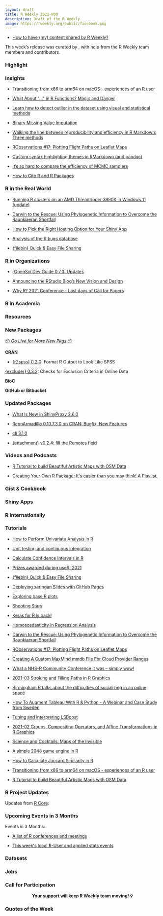 ```yaml
---
layout: draft
title: R Weekly 2021-W00
description: Draft of the R Weekly
image: https://rweekly.org/public/facebook.png
---
```



+ [How to have (my) content shared by R Weekly?](https://github.com/rweekly/rweekly.org#how-to-have-my-content-shared-by-r-weekly)

This week’s release was curated by [](), with help from the R Weekly team members and contributors.



###  Highlight



### Insights


+ [Transitioning from x86 to arm64 on macOS - experiences of an R user](https://pat-s.me/transitioning-from-x86-to-arm64-on-macos-experiences-of-an-r-user/)


+ [What About "..." in R Functions? Magic and Danger](https://youtu.be/D6nPJGcGRgw) 

+ [Learn how to detect outlier in the dataset using visual and statistical methods](https://www.reneshbedre.com/blog/find-outliers.html)

+ [Binary Missing Value Imputation](https://data-and-the-world.onrender.com/posts/binary-missing-imputation/)

+ [Walking the line between reproducibility and efficiency in R Markdown: Three methods](https://pablobernabeu.github.io/2021/walking-the-line-between-reproducibility-and-efficiency-in-r-markdown-three-methods/)

+ [RObservations #17: Plotting Flight Paths on Leaflet Maps](https://bensstats.wordpress.com/2021/11/16/robservations-17-plotting-flight-paths-on-leaflet-maps/)


+ [Custom syntax highlighting themes in RMarkdown (and pandoc)](https://www.tjmahr.com/custom-highlighting-pandoc-rmarkdown/)

+ [It’s so hard to compare the efficiency of MCMC samplers](https://statmodeling.stat.columbia.edu/2021/11/17/its-so-hard-to-compare-the-efficiency-of-mcmc-samplers/)

+ [How to Cite R and R Packages](https://ropensci.org/blog/2021/11/16/how-to-cite-r-and-r-packages/)

### R in the Real World

+ [Running R clusters on an AMD Threadripper 3990X in Windows 11 (update)](https://lovickconsulting.com/2021/11/18/running-r-clusters-on-an-amd-threadripper-3990x-in-windows-10-2/)

+ [Darwin to the Rescue: Using Phylogenetic Information to Overcome the Raunkiaeran Shortfall](https://geekcologist.wordpress.com/2021/11/17/darwin-to-the-rescue-using-phylogenetic-information-to-overcome-the-raunkiaeran-shortfall/)

+ [How to Pick the Right Hosting Option for Your Shiny App](https://hosting.analythium.io/how-to-pick-the-right-hosting-option-for-your-shiny-app/) 

+ [Analysis of the R bugs database](https://llrs.dev/2021/11/bugs-in-r/)

+ [{filebin} Quick & Easy File Sharing](https://datawookie.dev/blog/2021/11/filebin-quick-easy-file-sharing/)

###  R in Organizations

+ [rOpenSci Dev Guide 0.7.0: Updates](https://ropensci.org/blog/2021/11/18/devguide-0.7.0/)

+ [Announcing the RStudio Blog’s New Vision and Design](https://www.rstudio.com/blog/announcing-the-rstudio-blog-s-new-vision-and-design/)

+ [Why R? 2021 Conference - Last days of Call for Papers](http://whyr.pl//foundation/2021/whyr2021-cfp-ends/)


###  R in Academia



###  Resources



###  New Packages

<p class="added-hostname"><a href="https://rweekly.org/live" target="_blank" class="externalLink">📦 <i>Go Live for More New Pkgs</i> 📦</a></p>

**CRAN**
 
+ [{r2spss} 0.2.0](https://cran.r-project.org/package=r2spss): Format R Output to Look Like SPSS
 
[{excluder} 0.3.2](https://cran.r-project.org/package=excluder): Checks for Exclusion Criteria in Online Data  


**BioC**



**GitHub or Bitbucket**

 

### Updated Packages

+ [What Is New in ShinyProxy 2.6.0](https://hosting.analythium.io/what-is-new-in-shinyproxy-2-6-0/)

+ [RcppArmadillo 0.10.7.3.0 on CRAN: Bugfix, New Features](http://dirk.eddelbuettel.com/blog/2021/11/18#rcpparmadillo_0.10.7.3.0)

+ [cli 3.1.0](https://www.tidyverse.org/blog/2021/11/cli-3-1-0/)

+ [{attachment} v0.2.4: fill the Remotes field](https://rtask.thinkr.fr/attachment-v0-2-3-fill-the-remotes-field/)


###  Videos and Podcasts

+ [R Tutorial to build Beautiful Artistic Maps with OSM Data](https://www.youtube.com/watch?v=TDVXff6i3kw)

+ [Creating Your Own R Package: It's easier than you may think! A Playlist. ](https://youtube.com/playlist?list=PL4ZUlAlk7Qic9a6aBIMcRs7_CLbIzCalW)


### Gist & Cookbook



### Shiny Apps



### R Internationally



###  Tutorials

+ [How to Perform Univariate Analysis in R](https://finnstats.com/index.php/2021/11/20/how-to-perform-univariate-analysis-in-r/)

+ [Unit testing and continuous integration](https://personalpages.manchester.ac.uk/staff/david.selby/rthritis/2021-11-19-unittesting)

+ [Calculate Confidence Intervals in R](https://finnstats.com/index.php/2021/11/18/calculate-confidence-intervals-in-r/)

+ [Prizes awarded during useR! 2021](https://user2021.r-project.org/blog/2021/11/18/awards/)

+ [{filebin} Quick & Easy File Sharing](https://datawookie.dev/blog/2021/11/filebin-quick-easy-file-sharing/)

+ [Deploying xaringan Slides with GitHub Pages](https://rviews.rstudio.com/2021/11/18/deploying-xaringan-slides-a-ten-step-github-pages-workflow/)

+ [Exploring base R plots](https://hohenfeld.is/posts/exploring-base-r-plots/)

+ [Shooting Stars](https://www.johnmackintosh.net/blog/2021-11-22-shooting-stars/)

+ [Keras for R is back!](https://blogs.rstudio.com/tensorflow/posts/2021-11-18-keras-updates)

+ [Homoscedasticity in Regression Analysis](https://finnstats.com/index.php/2021/11/17/homoscedasticity-in-regression-analysis/)


+ [Darwin to the Rescue: Using Phylogenetic Information to Overcome the Raunkiaeran Shortfall](https://geekcologist.wordpress.com/2021/11/17/darwin-to-the-rescue-using-phylogenetic-information-to-overcome-the-raunkiaeran-shortfall/)

+ [RObservations #17: Plotting Flight Paths on Leaflet Maps](https://bensstats.wordpress.com/2021/11/16/robservations-17-plotting-flight-paths-on-leaflet-maps/)

+ [Creating A Custom MaxMind mmdb File For Cloud Provider Ranges](https://rud.is/b/2021/11/16/creating-a-custom-maxmind-mmdb-file-for-cloud-provider-ranges/)

+ [What a NHS-R Community Conference it was – simply wow!](https://nhsrcommunity.com/blog/what-a-nhs-r-community-conference-it-was-simply-wow/)

+ [2021-03  Stroking and Filling Paths in R Graphics](https://stattech.wordpress.fos.auckland.ac.nz/2021/11/16/2021-03-stroking-and-filling-paths-in-r-graphics/)

+ [Birmingham R talks about the difficulties of socializing in an online space](https://www.r-consortium.org/blog/2021/11/15/birmingham-r-talks-about-the-difficulties-of-socializing-in-an-online-space)

+ [How To Augment Tableau With R & Python - A Webinar and Case Study from Sweden](https://www.rstudio.com/blog/augment-tableau-with-r-python/)

+ [Tuning and interpreting LSBoost](https://thierrymoudiki.github.io/blog/2021/11/15/python/quasirandomizednn/mlsauce/tuning-explaining-lsboost)

+ [2021-02  Groups, Compositing Operators, and Affine Transformations in R Graphics](https://stattech.wordpress.fos.auckland.ac.nz/2021/11/15/2021-02-groups-compositing-operators-and-affine-transformations-in-r-graphics/)

+ [Science and Cocktails: Maps of the Invisible](https://jcheshire.com/visualisation/science-and-cocktails-maps-of-the-invisible/)


+ [A simple 2048 game engine in R](https://coolbutuseless.github.io/2021/11/14/a-simple-2048-game-engine-in-r/)


+ [How to Calculate Jaccard Similarity in R](https://finnstats.com/index.php/2021/11/13/how-to-calculate-jaccard-similarity-in-r/)

+ [Transitioning from x86 to arm64 on macOS - experiences of an R user](https://pat-s.me/transitioning-from-x86-to-arm64-on-macos-experiences-of-an-r-user/)

+ [R Tutorial to build Beautiful Artistic Maps with OSM Data](https://www.youtube.com/watch?v=TDVXff6i3kw)

<!--<div class="post-more-begin></div><div class="post-more-end"></div>-->

###  R Project Updates

Updates from [R Core](http://developer.r-project.org/blosxom.cgi/R-devel/NEWS):


###  Upcoming Events in 3 Months

Events in 3 Months:


+ [A list of R conferences and meetings](https://jumpingrivers.github.io/meetingsR/events.html)

+ [This week's local R-User and applied stats events](https://community.rstudio.com/c/irl)


### Datasets

### Jobs




###  Call for Participation


<p class="hide-support added-hostname support-rweekly" style="text-align: center;font-weight: bold;">Your <a class="non-visited externalLink" href="https://www.patreon.com/rweekly" onclick="pas(this)">support</a> will keep R Weekly team moving! 💡</p>

###  Quotes of the Week

